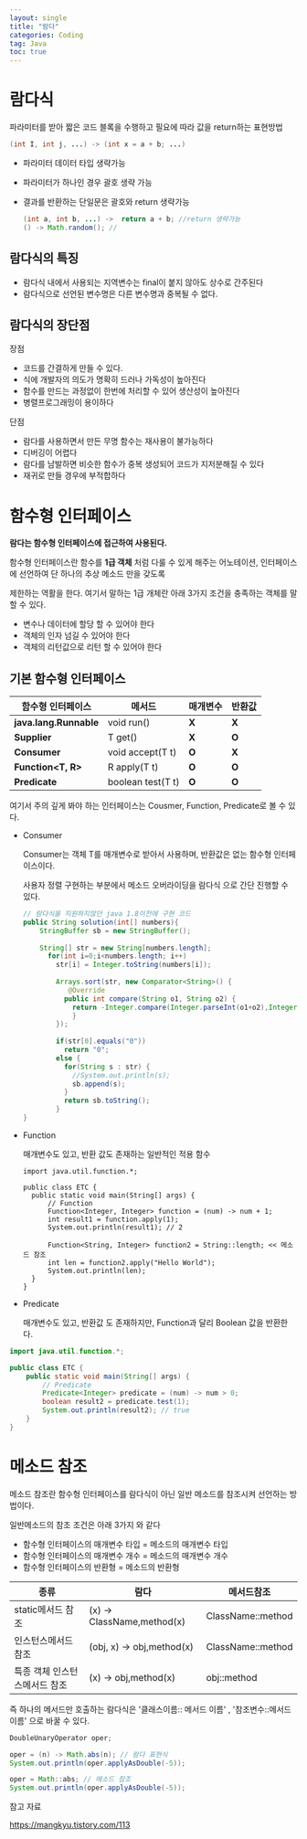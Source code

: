 ```yaml
---
layout: single
title: "람다"
categories: Coding
tag: Java
toc: true
---
```


# 람다식

파라미터를 받아 짧은 코드 블록을 수행하고 필요에 따라 값을 return하는 표현방법

```java
(int I, int j, ...) -> (int x = a + b; ...)
```

- 파라미터 데이터 타입 생략가능

- 파라미터가 하나인 경우 괄호 생략 가능

- 결과를 반환하는 단일문은 괄호와 return 생략가능

  ```java
  (int a, int b, ...) ->  return a + b; //return 생략가능
  () -> Math.random(); // 
  ```

## 람다식의 특징 

- 람다식 내에서 사용되는 지역변수는 final이 붙지 않아도 상수로 간주된다
- 람다식으로 선언된 변수명은 다른 변수명과 중복될 수 없다.



## 람다식의 장단점 

장점

- 코드를 간결하게 만들 수 있다.
- 식에 개발자의 의도가 명확히 드러나 가독성이 높아진다
- 함수를 만드는 과정없이 한번에 처리할 수 있어 생산성이 높아진다
- 병렬프로그래밍이 용이하다



단점

- 람다를 사용하면서 만든 무명 함수는 재사용이 불가능하다
- 디버깅이 어렵다
- 람다를 남발하면 비슷한 함수가 중복 생성되어 코드가 지저분해질 수 있다
- 재귀로 만들 경우에 부적합하다

# 함수형 인터페이스

**람다는 함수형 인터페이스에 접근하여 사용된다.** 

함수형 인터페이스란 함수를 **1급 객체** 처럼 다룰 수 있게 해주는 어노테이션, 인터페이스에 선언하여 단 하나의 추상 메소드 만을 갖도록

제한하는 역활을 한다. 여기서 말하는 1급 개체란 아래 3가지 조건을 충족하는 객체를 말할 수 있다.

- 변수나 데이터에 할당 할 수 있어야 한다
- 객체의 인자 넘길 수 있어야 한다
- 객체의 리턴값으로 리턴 할 수 있어야 한다



## 기본 함수형 인터페이스

| 함**수형 인터페이스**  | **메서드**        | **매개변수** | **반환값** |
| ---------------------- | ----------------- | ------------ | ---------- |
| **java.lang.Runnable** | void run()        | **X**        | **X**      |
| **Supplier<T>**        | T get()           | **X**        | **O**      |
| **Consumer<T>**        | void accept(T t)  | **O**        | **X**      |
| **Function<T, R>**     | R apply(T t)      | **O**        | **O**      |
| **Predicate<T>**       | boolean test(T t) | **O**        | **O**      |

여기서 주의 깊게 봐야 하는 인터페이스는 Cousmer, Function, Predicate로 볼 수 있다.

- Consumer

  Consumer는 객체 T를 매개변수로 받아서 사용하며, 반환값은 없는 함수형 인터페이스이다.

  사용자 정렬 구현하는 부분에서 메소드 오버라이딩을 람다식 으로 간단 진행할 수 있다. 

  ```java
  // 람다식을 지원하지않던 java 1.8이전에 구현 코드
  public String solution(int[] numbers){
      StringBuffer sb = new StringBuffer();  
          
      String[] str = new String[numbers.length];       
        for(int i=0;i<numbers.length; i++)
          str[i] = Integer.toString(numbers[i]);
              
          Arrays.sort(str, new Comparator<String>() {
         	 @Override
            public int compare(String o1, String o2) {  
              return -Integer.compare(Integer.parseInt(o1+o2),Integer.parseInt(o2+o1));  // 여기만 다름
              }
          });
          
          if(str[0].equals("0"))
            return "0";
          else {
            for(String s : str) {
              //System.out.println(s);
              sb.append(s);
            }
            return sb.toString();
          }
  }
  ```

  

- Function

  매개변수도 있고, 반환 값도 존재하는 일반적인 적용 함수

  ```
  import java.util.function.*;
  
  public class ETC {
  	public static void main(String[] args) {
  		// Function
  		Function<Integer, Integer> function = (num) -> num + 1;
  		int result1 = function.apply(1);
  		System.out.println(result1); // 2
          
  		Function<String, Integer> function2 = String::length; << 메소드 참조
  		int len = function2.apply("Hello World");
  		System.out.println(len);
  	}
  }
  ```

  

- Predicate

  매개변수도 있고, 반환값 도 존재하지만, Function과 달리 Boolean 값을 반환한다.

```java
import java.util.function.*;

public class ETC {
	public static void main(String[] args) {
		// Predicate
		Predicate<Integer> predicate = (num) -> num > 0;
		boolean result2 = predicate.test(1);
		System.out.println(result2); // true
	}
}
```



# 메소드 참조

메소드 참조란 함수형 인터페이스를 람다식이 아닌 일반 메소드를 참조시켜 선언하는 방법이다. 

일반메소드의 참조 조건은 아래 3가지 와 같다

- 함수형 인터페이스의 매개변수 타입 = 메소드의 매개변수 타입
- 함수형 인터페이스의 매개변수 개수 = 메소드의 매개변수 개수
- 함수형 인터페이스의 반환형 = 메소드의 반환형

| 종류                          | 람다                        | 메서드참조        |
| ----------------------------- | --------------------------- | ----------------- |
| static메서드 참조             | (x)  -> ClassName,method(x) | ClassName::method |
| 인스턴스메서드 참조           | (obj, x)  -> obj,method(x)  | ClassName::method |
| 특종 객체 인스턴스메서드 참조 | (x)  -> obj,method(x)       | obj::method       |

즉 하나의 메서드만 호출하는 람다식은 '클래스이름:: 메서드 이름' , '참조변수::메서드이름' 으로 바꿀 수 있다.



```java
DoubleUnaryOperator oper;

oper = (n) -> Math.abs(n); // 람다 표현식
System.out.println(oper.applyAsDouble(-5));

oper = Math::abs; // 메소드 참조
System.out.println(oper.applyAsDouble(-5));
```

참고 자료 

[ https://mangkyu.tistory.com/113 ]( https://mangkyu.tistory.com/113 )

